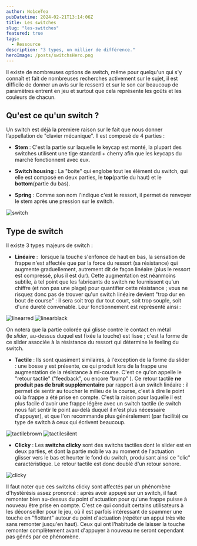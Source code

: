 ```yaml
---
author: No1ceTea
pubDatetime: 2024-02-21T13:14:06Z
title: Les switches
slug: "les-switches"
featured: true
tags:
  - Ressource
description: "3 types, un millier de différence."
heroImage: /posts/switchsHero.png
---
```


Il existe de nombreuses options de switch, même pour quelqu'un qui s'y connaît et fait de nombreuses recherches activement sur le sujet, il est difficile de donner un avis sur le ressenti et sur le son car beaucoup de paramètres entrent en jeu et surtout que cela représente les goûts et les couleurs de chacun.

## Qu'est ce qu'un switch ?

Un switch est déjà la premiere raison sur le fait que nous donner l’appellation de "clavier mécanique". Il est composé de 4 parties :

- **Stem** : C'est la partie sur laquelle le keycap est monté, la plupart des switches utilisent une tige standard + cherry afin que les keycaps du marché fonctionnent avec eux.

- **Switch housing** : La "boite" qui englobe tout les élément du switch, qui elle est composé en deux parties, le **top**(partie du haut) et le **bottom**(partie du bas).

- **Spring** : Comme son nom l'indique c'est le ressort, il permet de renvoyer le stem après une pression sur le switch.

![switch](/posts/switch.png)

## Type de switch

Il existe 3 types majeurs de switch :

- **Linéaire** :  lorsque la touche s'enfonce de haut en bas, la sensation de frappe n'est affectée que par la force du ressort (sa résistance) qui augmente graduellement, autrement dit de façon linéaire (plus le ressort est compressé, plus il est dur). Cette augmentation est néanmoins subtile, à tel point que les fabricants de switch ne fournissent qu'un chiffre (et non pas une plage) pour quantifier cette résistance ; vous ne risquez donc pas de trouver qu'un switch linéaire devient "trop dur en bout de course" : il sera soit trop dur tout court, soit trop souple, soit d'une dureté convenable. Leur fonctionnement est représenté ainsi :

![linearred](/posts/linearred.gif)
![linearblack](/posts/linearblack.gif)

On notera que la partie colorée qui glisse contre le contact en métal (le *slider*, au-dessus duquel est fixée la touche) est lisse ; c'est la forme de ce slider associée à la résistance du ressort qui détermine le feeling du switch.

- **Tactile** : Ils sont quasiment similaires, à l'exception de la forme du slider : une bosse y est présente, ce qui produit lors de la frappe une augmentation de la résistance à mi-course. C'est ce qu'on appelle le "retour tactile" ("feedback", ou encore "bump" ). Ce retour tactile **ne produit pas de bruit supplémentaire** par rapport à un switch linéaire : il permet de sentir au toucher le milieu de la course, c'est à dire le point où la frappe a été prise en compte. C'est la raison pour laquelle il est plus facile d'avoir une frappe légère avec un switch tactile (le switch nous fait sentir le point au-delà duquel il n'est plus nécessaire d'appuyer), et que l'on recommande plus généralement (par facilité) ce type de switch à ceux qui écrivent beaucoup.

![tactilebrown](/posts/tactilebrown.gif)
![tactilesilent](/posts/tactilesilent.gif)

- **Clicky** : Les **switchs clicky** sont des switchs tactiles dont le slider est en deux parties, et dont la partie mobile va au moment de l'actuation glisser vers le bas et heurter le fond du switch, produisant ainsi ce "clic" caractéristique. Le retour tactile est donc doublé d'un retour sonore.

![clicky](/posts/clicky.gif)

Il faut noter que ces switchs clicky sont affectés par un phénomène d'hystérésis assez prononcé : après avoir appuyé sur un switch, il faut remonter bien au-dessus du point d'actuation pour qu'une frappe puisse à nouveau être prise en compte. C'est ce qui conduit certains utilisateurs à les déconseiller pour le jeu, où il est parfois intéressant de spammer une touche en "flottant" autour du point d'actuation (répéter un appui très vite sans remonter jusqu'en haut). Ceux qui ont l'habitude de laisser la touche remonter complètement avant d'appuyer à nouveau ne seront cependant pas gênés par ce phénomène.

